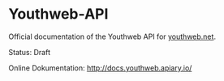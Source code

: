 Youthweb-API
===

Official documentation of the Youthweb API for [youthweb.net](https://youthweb.net).

Status: Draft

Online Dokumentation: http://docs.youthweb.apiary.io/
